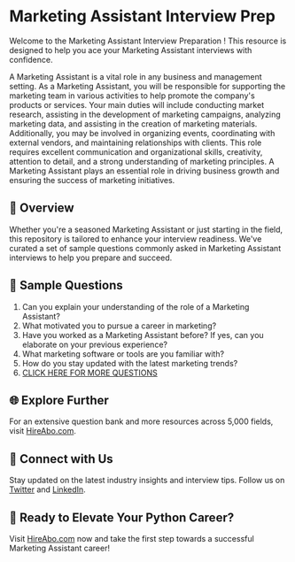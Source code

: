 # Marketing Assistant Interview Prep

Welcome to the Marketing Assistant Interview Preparation ! This resource is designed to help you ace your Marketing Assistant interviews with confidence.

A Marketing Assistant is a vital role in any business and management setting. As a Marketing Assistant, you will be responsible for supporting the marketing team in various activities to help promote the company's products or services. Your main duties will include conducting market research, assisting in the development of marketing campaigns, analyzing marketing data, and assisting in the creation of marketing materials. Additionally, you may be involved in organizing events, coordinating with external vendors, and maintaining relationships with clients. This role requires excellent communication and organizational skills, creativity, attention to detail, and a strong understanding of marketing principles. A Marketing Assistant plays an essential role in driving business growth and ensuring the success of marketing initiatives.

## 🚀 Overview

Whether you're a seasoned Marketing Assistant or just starting in the field, this repository is tailored to enhance your interview readiness. We've curated a set of sample questions commonly asked in Marketing Assistant interviews to help you prepare and succeed.

## 📝 Sample Questions

1. Can you explain your understanding of the role of a Marketing Assistant?
2. What motivated you to pursue a career in marketing?
3. Have you worked as a Marketing Assistant before? If yes, can you elaborate on your previous experience?
4. What marketing software or tools are you familiar with?
5. How do you stay updated with the latest marketing trends?
6. [CLICK HERE FOR MORE QUESTIONS](https://hireabo.com/job/1_0_21/Marketing%20Assistant)

## 🌐 Explore Further

For an extensive question bank and more resources across 5,000 fields, visit [HireAbo.com](https://www.hireabo.com).

## 📱 Connect with Us

Stay updated on the latest industry insights and interview tips. Follow us on [Twitter](https://twitter.com/hireabo) and [LinkedIn](https://www.linkedin.com/in/hire-abo-3609972a8/).

## 🚀 Ready to Elevate Your Python Career?

Visit [HireAbo.com](https://www.hireabo.com) now and take the first step towards a successful Marketing Assistant career!